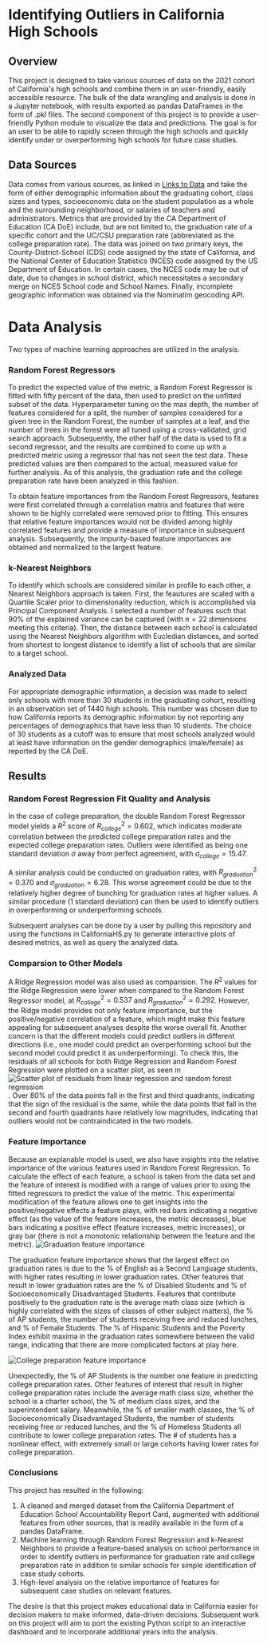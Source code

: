 # Identifying Outliers in California High Schools

## Overview
This project is designed to take various sources of data on the 2021 cohort of California's high schools and combine them in an user-friendly, easily accessible resource. 
The bulk of the data wrangling and analysis is done in a Jupyter notebook, with results exported as pandas DataFrames in the form of .pkl files. 
The second component of this project is to provide a user-friendly Python module to visualize the data and predictions. The goal is for an user to be able to rapidly 
screen through the high schools and quickly identify under or overperforming high schools for future case studies. 

## Data Sources
Data comes from various sources, as linked in [Links to Data](/Links%20to%20Data) and take the form of either demographic information about the graduating cohort, 
class sizes and types, socioeconomic data on the student population as a whole and the surrounding neighborhood, or salaries of teachers and administrators. 
Metrics that are provided by the CA Department of Education (CA DoE) include, but are not limited to, the graduation rate of a specific cohort and the UC/CSU preparation rate (abbreviated
as the college preparation rate). The data was joined on two primary keys, the County-District-School (CDS) code assigned by the state of California, and the National Center of Education Statistics (NCES) code
assigned by the US Department of Education. In certain cases, the NCES code may be out of date, due to changes in school district, which necessitates a secondary merge on NCES School code and School Names. 
Finally, incomplete geographic information was obtained via the Nominatim geocoding API. 

# Data Analysis
Two types of machine learning approaches are utilized in the analysis. 
### Random Forest Regressors
To predict the expected value of the metric, a Random Forest Regressor is fitted with fifty percent of the data, then used to predict on the unfitted subset of the data. Hyperparameter tuning on the
max depth, the number of features considered for a split, the number of samples considered for a given tree in the Random Forest, the number of samples at a leaf, and the number of trees in the forest
were all tuned using a cross-validated, grid search approach. 
Subsequently, the other half of the data is used to fit a second regressor, and the results are combined to come up with a predicted metric using a regressor that has not seen the test data. 
These predicted values are then compared to the actual, measured value for further analysis. 
As of this analysis, the graduation rate and the college preparation rate have been analyzed in this fashion.

To obtain feature importances from the Random Forest Regressors, features were first correlated through a correlation matrix and features that were shown to be highly correlated were removed
prior to fitting. This ensures that relative feature importances would not be divided among highly correlated features and provide a measure of importance in subsequent analysis. Subsequently, the impurity-based
feature importances are obtained and normalized to the largest feature. 
 
### k-Nearest Neighbors
To identify which schools are considered similar in profile to each other, a Nearest Neighbors approach is taken. First, the feautures are scaled with a Quartile Scaler prior to
dimensionality reduction, which is accomplished via Principal Component Analysis. I selected a number of features such that 90% of the explained variance can be captured (with $n = 22$ dimensions 
meeting this criteria). 
Then, the distance between each school is calculated using the Nearest Neighbors algorithm with Eucledian distances, and sorted from shortest to longest distance to identify a list of 
schools that are similar to a target school. 

### Analyzed Data
For appropriate demographic information, a decision was made to select only schools with more than 30 students in the graduating cohort, resulting in an observation set of 1440 high schools. This number was 
chosen due to how California reports its demographic information by not reporting any percentages of demographics that have less than 10 students. The choice of 30 students as a cutoff was to ensure that most
schools analyzed would at least have information on the gender demographics (male/female) as reported by the CA DoE. 

## Results
### Random Forest Regression Fit Quality and Analysis
In the case of college preparation, the double Random Forest Regressor model yields a $R^2$ score of $R^2_{college} = 0.602$, which indicates moderate correlation between the predicted college preparation rates and
the expected college preparation rates. Outliers were identified as being one standard deviation $\sigma$ away from perfect agreement, with $\sigma_{college} = 15.47$. 

A similar analysis could be conducted on graduation rates, with $R^2_{graduation} = 0.370$ and $\sigma_{graduation} = 6.28$. This worse agreement could be due to the relatively higher degree of bunching for graduation rates 
at higher values. A similar procedure (1 standard deviation) can then be used to identify outliers in overperforming or underperforming schools. 

Subsequent analyses can be done by a user by pulling this repository and using the functions in CaliforniaHS.py to generate interactive plots of desired metrics, as well as query the analyzed data. 

### Comparsion to Other Models
A Ridge Regression model was also used as comparision. The $R^2$ values for the Ridge Regression were lower when compared to the Random Forest Regressor model, at $R^2_{college} = 0.537$ and $R^2_{graduation} = 0.292$. 
However, the Ridge model provides not only feature importance, but the positive/negative correlation of a feature, which might make this feature appealing for subsequent analyses despite the worse overall fit. 
Another concern is that the different models could predict outliers in different directions (i.e., one model could predict an overperforming school but the second model could predict it as underperforming). To check this, 
the residuals of all schools for both Ridge Regression and Random Forest Regression were plotted on a scatter plot, as seen in 
![Scatter plot of residuals from linear regression and random forest regression](/Figures/LR_RF_Residuals.png). 
Over 80% of the data points fall in the first and third quadrants, indicating that the sign of the residual is the same, 
while the data points that fall in the second and fourth quadrants have relatively low magnitudes, indicating that outliers would not be contraindicated in the two models. 

### Feature Importance
Because an explanable model is used, we also have insights into the relative importance of the various features used in Random Forest Regression. To calculate the effect of each feature, a school is taken from the data
set and the feature of interest is modified with a range of values prior to using the fitted regressors to predict the value of the metric. This experimental modification of the feature allows one to get insights into the 
positive/negative effects a feature plays, with red bars indicating a negative effect (as the value of the feature increases, the metric decreases), blue bars indicating a positive effect (feature increases, metric increases), 
or gray bar (there is not a monotonic relationship between the feature and the metric). 
![Graduation feature importance](/Figures/Graduation_Features.png)

The graduation feature importance shows that the largest effect on graduation rates is due to the % of English as a Second Language students, with higher rates resulting in lower graduation rates. Other features that result in 
lower graduation rates are the % of Disabled Students and % of Socioeconomically Disadvantaged Students. Features that contribute positively to the graduation rate is the average math class size (which is highly correlated with
the sizes of classes of other subject matters), the % of AP students, 
the number of students receiving free and reduced lunches, and % of Female Students. The % of Hispanic Students and the Poverty Index exhibit maxima in the graduation rates somewhere between the valid range, indicating that there
are more complicated factors at play here. 

![College preparation feature importance](/Figures/College_Prep_Features.png)

Unexpectedly, the % of AP Students is the number one feature in predicting college preparation rates. Other features of interest that result in higher college preparation rates include the average math class size, whether the 
school is a charter school, the % of medium class sizes, and the superintendent salary. Meanwhile, the % of smaller math classes, the % of Socioeconomically Disadvantaged Students, the number of students receiving
free or reduced lunches, and the % of Homeless Students all contribute to lower college preparation rates. The # of students has a nonlinear effect, with extremely small or large cohorts having lower rates for college preparation. 

### Conclusions
This project has resulted in the following: 
1) A cleaned and merged dataset from the California Department of Education School Accountability Report Card, augmented with additional features from other sources, that is readily available in the form of a pandas DataFrame. 
2) Machine learning through Random Forest Regression and k-Nearest Neighbors to provide a feature-based analysis on school performance in order to identify outliers in performance for graduation rate and college preparation rate 
in addition to similar schools for simple identification of case study cohorts.  
3) High-level analysis on the relative importance of features for subsequent case studies on relevant features. 

The desire is that this project makes educational data in California easier for decision makers to make informed, data-driven decisions. Subsequent work on this project will aim to port the existing Python script to an
interactive dashboard and to incorporate additional years into the analysis. 

